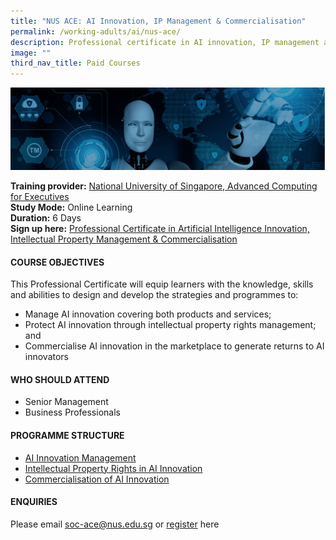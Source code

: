 ```yaml
---
title: "NUS ACE: AI Innovation, IP Management & Commercialisation"
permalink: /working-adults/ai/nus-ace/
description: Professional certificate in AI innovation, IP management and commercialisation
image: ""
third_nav_title: Paid Courses
---
```

![Professional certificate in AI innovation, intellectual property management and commercialisation](/images/Oct%202022/AI%20IP%20Management.png)

**Training provider:** [National University of Singapore, Advanced Computing for Executives](https://ace.nus.edu.sg/)  
**Study Mode:** Online Learning   
**Duration:** 6 Days <br>
**Sign up here:** [Professional Certificate in Artificial Intelligence Innovation, Intellectual Property Management & Commercialisation](https://ace.nus.edu.sg/professional-certificate-in-artificial-intelligence-innovation-intellectual-property-management-commercialisation/)

#### **COURSE OBJECTIVES**

This Professional Certificate will equip learners with the knowledge, skills and abilities to design and develop the strategies and programmes to:

*   Manage AI innovation covering both products and services;
*   Protect AI innovation through intellectual property rights management; and
*   Commercialise AI innovation in the marketplace to generate returns to AI innovators


#### **WHO SHOULD ATTEND**

*   Senior Management
*   Business Professionals

#### **PROGRAMME STRUCTURE**

*   [AI Innovation Management](https://ace.nus.edu.sg/ai-innovation-management/)
*   [Intellectual Property Rights in AI Innovation](https://ace.nus.edu.sg/intellectual-property-rights-in-ai-innovation/)
*   [Commercialisation of AI Innovation](https://ace.nus.edu.sg/commercialisation-of-ai-innovation/)

#### **ENQUIRIES**
Please email [soc-ace@nus.edu.sg](mailto:soc-ace@nus.edu.sg) or [register](https://forms.office.com/pages/responsepage.aspx?id=Xu-lWwkxd06Fvc_rDTR-ghVBYRwrmOdGmNoFXdfZWthUQTI3TTMzNklXMjYyMjM4UzlZUzRDTVFZNy4u) here